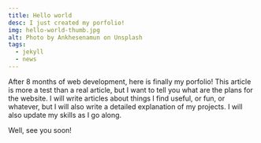 ```yaml
---
title: Hello world
desc: I just created my porfolio!
img: hello-world-thumb.jpg
alt: Photo by Ankhesenamun on Unsplash
tags:
  - jekyll
  - news
---
```


After 8 months of web development, here is finally my porfolio! This article is more a test than a real article, but I want to tell you what are the plans for the website.
I will write articles about things I find useful, or fun, or whatever, but I will also write a detailed explanation of my projects.
I will also update my skills as I go along.


Well, see you soon!
